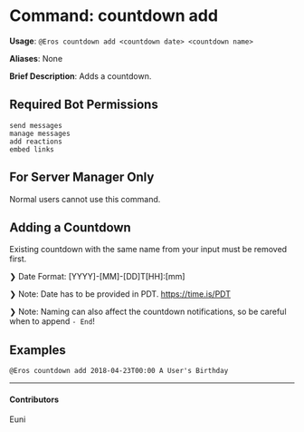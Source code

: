 # Command: countdown add


**Usage**: `@Eros countdown add <countdown date> <countdown name>`

**Aliases**: None

**Brief Description**: Adds a countdown.



## Required Bot Permissions

```
send messages
manage messages
add reactions
embed links
```

## For Server Manager Only


Normal users cannot use this command.

## Adding a Countdown


Existing countdown with the same name from your input must be removed first.

❯ Date Format: [YYYY]-[MM]-[DD]T[HH]:[mm]

❯ Note: Date has to be provided in PDT. https://time.is/PDT

❯ Note: Naming can also affect the countdown notifications, so be careful when to append `- End`!

## Examples

```
@Eros countdown add 2018-04-23T00:00 A User's Birthday
```


---

#### Contributors


Euni
